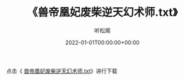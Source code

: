 ﻿---
title:  《兽帝凰妃废柴逆天幻术师.txt》
date:   2022-01-01T00:00:00+00:00
author: 听松阁
layout: post
permalink: /兽帝凰妃废柴逆天幻术师/
categories: 小说
tags: [小说]
---

点击《 [兽帝凰妃废柴逆天幻术师.txt](http://img.660000.xyz/bookstukust/book/bntxt/10/兽帝凰妃废柴逆天幻术师.txt)》进行下载
